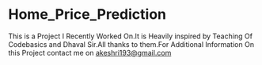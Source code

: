 # Home_Price_Prediction

This is a Project I Recently Worked On.It is Heavily inspired by Teaching Of Codebasics and Dhaval Sir.All thanks to them.For Additional Information On this Project contact me on akeshri193@gmail.com
